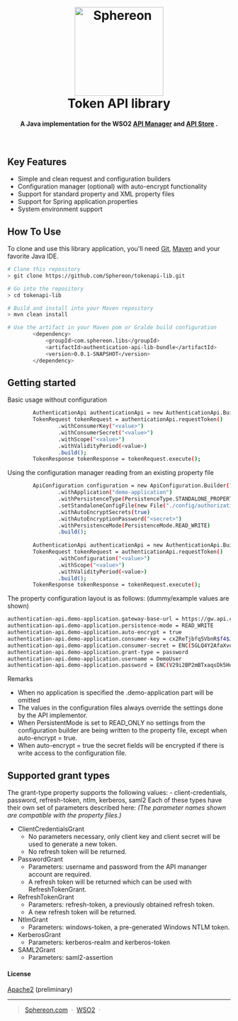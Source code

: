 
<h1 align="center">
  <br>
  <a href="https://www.sphereon.com"><img src="https://sphereon.com/wp-content/uploads/2016/11/sphereon-logo.png" alt="Sphereon" width="200"></a>
  <br>
  Token API library
  <br>
</h1>

<h4 align="center">A Java implementation for the WSO2 <a href="https://wso2.com/api-management/" target="_blank">API Manager</a> and <a href="https://docs.wso2.com/display/AM120/API+Store" target="_blank">API Store</a> .</h4>

<!--<p align="center">
##  <a href="https://gitter.im/amitmerchant1990/electron-markdownify"><img src="https://badges.gitter.im/amitmerchant1990/electron-markdownify.svg"></a>
##</p> -->
<br>

## Key Features
* Simple and clean request and configuration builders
* Configuration manager (optional) with auto-encrypt functionality
* Support for standard property and XML property files
* Support for Spring application.properties  
* System environment support

## How To Use
To clone and use this library application, you'll need [Git](https://git-scm.com), [Maven](https://maven.apache.org/) and your favorite Java IDE. 

```bash
# Clone this repository
> git clone https://github.com/Sphereon/tokenapi-lib.git

# Go into the repository
> cd tokenapi-lib

# Build and install into your Maven repository
> mvn clean install

# Use the artifact in your Maven pom or Gralde build configuration  
        <dependency>
            <groupId>com.sphereon.libs</groupId>
            <artifactId>authentication-api-lib-bundle</artifactId>
            <version>0.0.1-SNAPSHOT</version>
        </dependency>

```


<!-- ## published artifact

You can [find](https://mvnrepository.com) the latest version on mvnrepository.com
-->

## Getting started
Basic usage without configuration
```bash
        AuthenticationApi authenticationApi = new AuthenticationApi.Builder().build();
        TokenRequest tokenRequest = authenticationApi.requestToken()
                .withConsumerKey("<value>")
                .withConsumerSecret("<value>")
                .withScope("<value>")
                .withValidityPeriod(<value>)
                .build();
        TokenResponse tokenResponse = tokenRequest.execute();
```

Using the configuration manager reading from an existing property file
```bash
        ApiConfiguration configuration = new ApiConfiguration.Builder()
                .withApplication("demo-application")
                .withPersistenceType(PersistenceType.STANDALONE_PROPERTY_FILE)
                .setStandaloneConfigFile(new File("./config/authorization.properties"))
                .withAutoEncryptSecrets(true)
                .withAutoEncryptionPassword("<secret>")
                .withPersistenceMode(PersistenceMode.READ_WRITE)
                .build();
                
        AuthenticationApi authenticationApi = new AuthenticationApi.Builder().build();
        TokenRequest tokenRequest = authenticationApi.requestToken()
                .withConfiguration("<value>")
                .withScope("<value>")
                .withValidityPeriod(<value>)
                .build();
        TokenResponse tokenResponse = tokenRequest.execute();
```

The property configuration layout is as follows: (dummy/example values are shown)
```bash
authentication-api.demo-application.gateway-base-url = https://gw.api.cloud.com/
authentication-api.demo-application.persistence-mode = READ_WRITE
authentication-api.demo-application.auto-encrypt = true
authentication-api.demo-application.consumer-key = cx2ReTjbfq5VbnR$f4$JJj8vTH5h
authentication-api.demo-application.consumer-secret = ENC(5GLQ4Y2AfaXvd2tA/ctw5mjOKyHg3TwJo/JTT2Dr4paXYQ7a2P=)
authentication-api.demo-application.grant-type = password
authentication-api.demo-application.username = DemoUser
authentication-api.demo-application.password = ENC(V29i2BP2mBTxaqsDk5HuzZOkZ9Qil5au)
```
Remarks
* When no application is specified the .demo-application part will be omitted
* The values in the configuration files always override the settings done by the API implementor.
* When PersistentMode is set to READ_ONLY no settings from the configuration builder are being written to the property file, except when auto-encrypt = true.  
* When auto-encrypt = true the secret fields will be encrypted if there is write access to the configuration file.  

## Supported grant types
The grant-type property supports the following values:
    - client-credentials, password, refresh-token, ntlm, kerberos, saml2
 Each of these types have their own set of parameters described here:
 <i>(The parameter names shown are compatible with the property files.)</i>
* ClientCredentialsGrant
    - No parameters necessary, only client key and client secret will be used to generate a new token.
    - No refresh token will be returned.
* PasswordGrant
    - Parameters: username and password from the API mananger account are required.
    - A refresh token will be returned which can be used with RefreshTokenGrant.
* RefreshTokenGrant
    - Parameters: refresh-token, a previously obtained refresh token.
    - A new refresh token will be returned.
* NtlmGrant
    - Parameters: windows-token, a pre-generated Windows NTLM token.
* KerberosGrant
    - Parameters: kerberos-realm and kerberos-token
* SAML2Grant
    - Parameters: saml2-assertion

#### License
[Apache2](https://www.apache.org/licenses/LICENSE-2.0) (preliminary)

---

> [Sphereon.com](https://www.sphereon.com) &nbsp;&middot;&nbsp;
> [WSO2](https://wso2.com/api-management) &nbsp;&middot;&nbsp;
